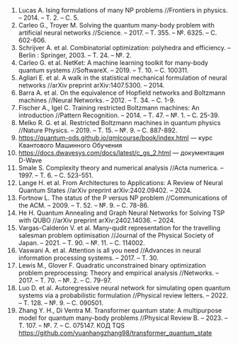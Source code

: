 1. Lucas A. Ising formulations of many NP problems //Frontiers in physics. – 2014. – Т. 2. – С. 5. 
2. Carleo G., Troyer M. Solving the quantum many-body problem with artificial neural networks //Science. – 2017. – Т. 355. – №. 6325. – С. 602-606. 
3. Schrijver A. et al. Combinatorial optimization: polyhedra and efficiency. – Berlin : Springer, 2003. – Т. 24. – №. 2. 
4. Carleo G. et al. NetKet: A machine learning toolkit for many-body quantum systems //SoftwareX. – 2019. – Т. 10. – С. 100311. 
5. Agliari E. et al. A walk in the statistical mechanical formulation of neural networks //arXiv preprint arXiv:1407.5300. – 2014. 
6. Barra A. et al. On the equivalence of Hopfield networks and Boltzmann machines //Neural Networks. – 2012. – Т. 34. – С. 1-9. 
7. Fischer A., Igel C. Training restricted Boltzmann machines: An introduction //Pattern Recognition. – 2014. – Т. 47. – №. 1. – С. 25-39. 
8. Melko R. G. et al. Restricted Boltzmann machines in quantum physics //Nature Physics. – 2019. – Т. 15. – №. 9. – С. 887-892. 
9. https://quantum-ods.github.io/qmlcourse/book/index.html — курс Квантового Машинного Обучения 
10. https://docs.dwavesys.com/docs/latest/c_gs_2.html — документация D-Wave 
11. Smale S. Complexity theory and numerical analysis //Acta numerica. – 1997. – Т. 6. – С. 523-551. 
12. Lange H. et al. From Architectures to Applications: A Review of Neural Quantum States //arXiv preprint arXiv:2402.09402. – 2024. 
13. Fortnow L. The status of the P versus NP problem //Communications of the ACM. – 2009. – Т. 52. – №. 9. – С. 78-86. 
14. He H. Quantum Annealing and Graph Neural Networks for Solving TSP with QUBO //arXiv preprint arXiv:2402.14036. – 2024. 
15. Vargas-Calderón V. et al. Many-qudit representation for the travelling salesman problem optimisation //Journal of the Physical Society of Japan. – 2021. – Т. 90. – №. 11. – С. 114002. 
16. Vaswani A. et al. Attention is all you need //Advances in neural information processing systems. – 2017. – Т. 30. 
17. Lewis M., Glover F. Quadratic unconstrained binary optimization problem preprocessing: Theory and empirical analysis //Networks. – 2017. – Т. 70. – №. 2. – С. 79-97. 
18. Luo D. et al. Autoregressive neural network for simulating open quantum systems via a probabilistic formulation //Physical review letters. – 2022. – Т. 128. – №. 9. – С. 090501.
19. Zhang Y. H., Di Ventra M. Transformer quantum state: A multipurpose model for quantum many-body problems //Physical Review B. – 2023. – Т. 107. – №. 7. – С. 075147.
КОД TQS https://github.com/yuanhangzhang98/transformer_quantum_state
